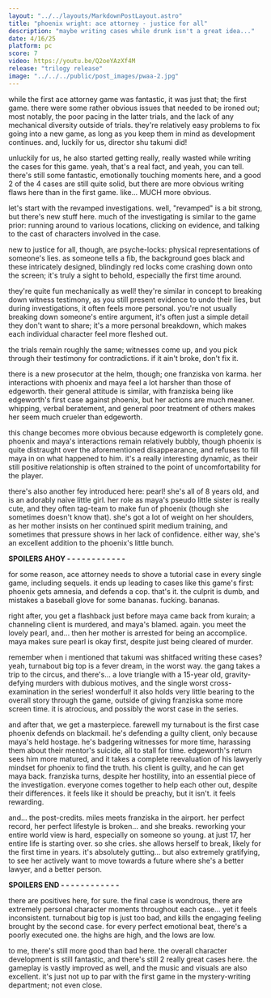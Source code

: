 ```yaml
---
layout: "../../layouts/MarkdownPostLayout.astro"
title: "phoenix wright: ace attorney - justice for all"
description: "maybe writing cases while drunk isn't a great idea..."
date: 4/16/25
platform: pc
score: 7
video: https://youtu.be/Q2oeYAzXf4M
release: "trilogy release"
image: "../../../public/post_images/pwaa-2.jpg"
---
```

while the first ace attorney game was fantastic, it was just that; the first game. there were some rather obvious issues that needed to be ironed out; most notably, the poor pacing in the latter trials, and the lack of any mechanical diversity outside of trials. they're relatively easy problems to fix going into a new game, as long as you keep them in mind as development continues. and, luckily for us, director shu takumi did!

unluckily for us, he also started getting really, really wasted while writing the cases for this game. yeah, that's a real fact, and yeah, you can tell. there's still some fantastic, emotionally touching moments here, and a good 2 of the 4 cases are still quite solid, but there are more obvious writing flaws here than in the first game. like... MUCH more obvious.

let's start with the revamped investigations. well, "revamped" is a bit strong, but there's new stuff here. much of the investigating is similar to the game prior: running around to various locations, clicking on evidence, and talking to the cast of characters involved in the case.

new to justice for all, though, are psyche-locks: physical representations of someone's lies. as someone tells a fib, the background goes black and these intricately designed, blindingly red locks come crashing down onto the screen; it's truly a sight to behold, especially the first time around.

they're quite fun mechanically as well! they're similar in concept to breaking down witness testimony, as you still present evidence to undo their lies, but during investigations, it often feels more personal. you're not usually breaking down someone's entire argument, it's often just a simple detail they don't want to share; it's a more personal breakdown, which makes each individual character feel more fleshed out.

the trials remain roughly the same; witnesses come up, and you pick through their testimony for contradictions. if it ain't broke, don't fix it.

there is a new prosecutor at the helm, though; one franziska von karma. her interactions with phoenix and maya feel a lot harsher than those of edgeworth. their general attitude is similar, with franziska being like edgeworth's first case against phoenix, but her actions are much meaner. whipping, verbal beratement, and general poor treatment of others makes her seem much crueler than edgeworth.

this change becomes more obvious because edgeworth is completely gone. phoenix and maya's interactions remain relatively bubbly, though phoenix is quite distraught over the aforementioned disappearance, and refuses to fill maya in on what happened to him. it's a really interesting dynamic, as their still positive relationship is often strained to the point of uncomfortability for the player.

there's also another fey introduced here: pearl! she's all of 8 years old, and is an adorably naive little girl. her role as maya's pseudo little sister is really cute, and they often tag-team to make fun of phoenix (though she sometimes doesn't know that). she's got a lot of weight on her shoulders, as her mother insists on her continued spirit medium training, and sometimes that pressure shows in her lack of confidence. either way, she's an excellent addition to the phoenix's little bunch. 

**SPOILERS AHOY - - - - - - - - - - - -**

for some reason, ace attorney needs to shove a tutorial case in every single game, including sequels. it ends up leading to cases like this game's first: phoenix gets amnesia, and defends a cop. that's it. the culprit is dumb, and mistakes a baseball glove for some bananas. fucking. bananas.

right after, you get a flashback just before maya came back from kurain; a channeling client is murdered, and maya's blamed. again. you meet the lovely pearl, and... then her mother is arrested for being an accomplice. maya makes sure pearl is okay first, despite just being cleared of murder.

remember when i mentioned that takumi was shitfaced writing these cases? yeah, turnabout big top is a fever dream, in the worst way. the gang takes a trip to the circus, and there's... a love triangle with a 15-year old, gravity-defying murders with dubious motives, and the single worst cross-examination in the series! wonderful! it also holds very little bearing to the overall story through the game, outside of giving franziska some more screen time. it is atrocious, and possibly the worst case in the series.

and after that, we get a masterpiece. farewell my turnabout is the first case phoenix defends on blackmail. he's defending a guilty client, only because maya's held hostage. he's badgering witnesses for more time, harassing them about their mentor's suicide, all to stall for time. edgeworth's return sees him more matured, and it takes a complete reevaluation of his lawyerly mindset for phoenix to find the truth. his client is guilty, and he can get maya back. franziska turns, despite her hostility, into an essential piece of the investigation. everyone comes together to help each other out, despite their differences. it feels like it should be preachy, but it isn't. it feels rewarding.

and... the post-credits. miles meets franziska in the airport. her perfect record, her perfect lifestyle is broken... and she breaks. reworking your entire world view is hard, especially on someone so young. at just 17, her entire life is starting over. so she cries. she allows herself to break, likely for the first time in years. it's absolutely gutting... but also extremely gratifying, to see her actively want to move towards a future where she's a better lawyer, and a better person. 

**SPOILERS END - - - - - - - - - - - -**

there are positives here, for sure. the final case is wondrous, there are extremely personal character moments throughout each case... yet it feels inconsistent. turnabout big top is just too bad, and kills the engaging feeling brought by the second case. for every perfect emotional beat, there's a poorly executed one. the highs are high, and the lows are low.

to me, there's still more good than bad here. the overall character development is still fantastic, and there's still 2 really great cases here. the gameplay is vastly improved as well, and the music and visuals are also excellent. it's just not up to par with the first game in the mystery-writing department; not even close. 